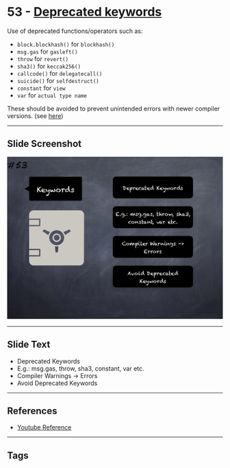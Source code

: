 # 53 - [Deprecated keywords](Deprecated%20keywords.md)
Use of deprecated functions/operators such as:

- `block.blockhash()` for `blockhash()`
- `msg.gas` for `gasleft()`
- `throw` for `revert()`
- `sha3()` for `keccak256()`
- `callcode()` for `delegatecall()`
- `suicide()` for `selfdestruct()`
- `constant` for `view`
- `var` for `actual type name` 
 
These should be avoided to prevent unintended errors with newer compiler versions. (see [here](https://swcregistry.io/docs/SWC-111))

___
## Slide Screenshot
![053.png](../../images/4.%20Pitfalls%20and%20Best%20Practices%20101/053.png)
___
## Slide Text
- Deprecated Keywords
- E.g.: msg.gas, throw, sha3, constant, var etc.
- Compiler Warnings -> Errors
- Avoid Deprecated Keywords
___
## References
- [Youtube Reference](https://youtu.be/YVewx1xVROE?t=1225)
___
## Tags